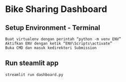 # Bike Sharing Dashboard

## Setup Environment - Terminal
```
Buat virtualenv dengan perintah “python -m venv ENV” 
Aktifkan ENV dengan ketik “ENV\Scripts\activate”
Buka CMD dan masuk kedirektori Submission
```

## Run steamlit app
```
streamlit run dashboard.py
```
